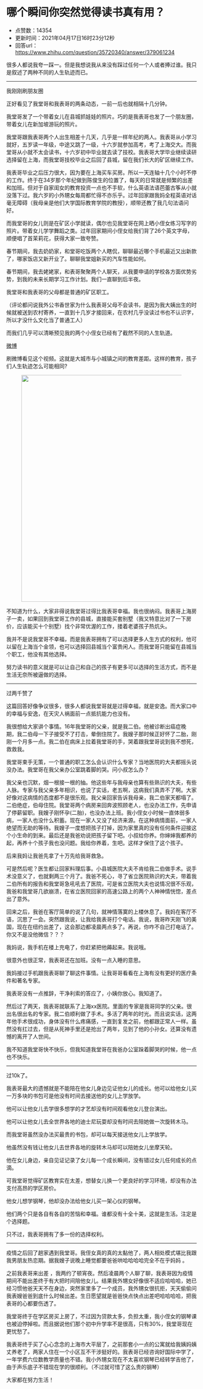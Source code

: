 # 哪个瞬间你突然觉得读书真有用？
- 点赞数：14354
- 更新时间：2021年04月17日16时23分12秒
- 回答url：https://www.zhihu.com/question/35720340/answer/379061234
<body>
 <p data-pid="iZvvpnpd">很多人都说我夸一踩一。但是我想说我从来没有踩过任何一个人或者捧过谁。我只是叙述了两种不同的人生轨迹而已。</p>
 <hr>
 <p data-pid="FUhtUUG1">我刚刚刷朋友圈</p>
 <p data-pid="GGPXYyAN">正好看见了我堂哥和我表哥的两条动态，一前一后也就相隔十几分钟。</p>
 <p data-pid="f2kKlMJ-">我堂哥发了一个带着女儿在县城抓娃娃的照片。巧的是我表哥也发了一个朋友圈，带着女儿在新加坡游玩的照片。</p>
 <p data-pid="JXA-ZUQ8">我堂哥跟我表哥两个人出生相差十几天，几乎是一样年纪的两人。我表哥从小学习就好，五岁读一年级，中途又跳了一级，十六岁就参加高考，考了上海交大。而我堂哥从小就不太会读书，十六岁初中毕业就去读了技校。我表哥大学毕业继续读研选择留在上海，而我堂哥技校毕业之后回了县城，留在我们长大的矿区继续工作。</p>
 <p data-pid="aNnMnA86">我表哥毕业之后压力很大，因为要在上海买车买房。所以一天连轴十几个小时不停的工作。终于在34岁那个年纪做到陈俊生的位置了，每天的日常就是频繁的出差和加班。但对于自家闺女的教育投资一点也不手软，什么英语法语芭蕾古筝从小就没落下过。我六岁的小外甥女每周都忙得不亦乐乎。过年回家跟我妈全程英语对话毫无障碍（我母亲是他们大学国际教育学院的教授），顺带还教了我几句法语问好。</p>
 <p data-pid="bk_8j7FT">而我堂哥的女儿则是在矿区小学就读，偶尔也见我堂哥在网上晒小侄女练习写字的照片。带着女儿学学舞蹈之类。过年回家期间小侄女给我们背了26个英文字母，顺便唱了首茉莉花，获得大家一致夸赞。</p>
 <p data-pid="5XAMkfU_">春节期间，我去奶奶家，和堂哥吃饭两个人瞎侃，聊聊最近哪个手机最近又出新款了，哪家饭店又新开业了。聊聊我堂姐新买的汽车性能如何。</p>
 <p data-pid="HSqlSbyY">春节期间，我去姥姥家，和表哥聚聚两个人聊天，从我要申请的学校各方面优势劣势，到我的未来长期学习工作计划。我们一直聊到后半夜。</p>
 <p data-pid="MUHPDD4P">我堂哥和我表哥的父母都是普通的矿区职工。</p>
 <p data-pid="4WKqfsqs">（评论都问说我外公书香世家为什么我表哥父母不会读书，是因为我大姨出生的时候就被送到农村寄养，一直到十几岁才接回来，在农村几乎没读过书也不认识字，所以才没什么文化当了普通工人）</p>
 <p data-pid="m8GKjCFu">而我们几乎可以清晰预见我的两个小侄女已经有了截然不同的人生轨道。</p><a data-draft-node="block" data-draft-type="link-card" href="https://link.zhihu.com/?target=https%3A//m.weibo.cn/6135005770/4272050942068554" class=" wrap external" target="_blank" rel="nofollow noreferrer">微博</a>
 <p data-pid="QEsZuZ25">刷微博看见这个视频。这就是大城市与小城镇之间的教育差距。这样的教育，孩子们人生轨迹怎么可能相同?</p>
 <figure data-size="normal">
  <img src="https://picx.zhimg.com/50/v2-fb1546cd225c2ee62737a3dc91a6542f_720w.jpg?source=1940ef5c" data-rawwidth="600" data-rawheight="85" data-size="normal" data-original-token="v2-fb1546cd225c2ee62737a3dc91a6542f" class="origin_image zh-lightbox-thumb" width="600" data-original="https://picx.zhimg.com/v2-fb1546cd225c2ee62737a3dc91a6542f_r.jpg?source=1940ef5c">
 </figure>
 <p data-pid="Pm_ku8Gh">不知道为什么，大家非得说我堂哥过得比我表哥幸福。我也很纳闷。我表哥上海房子一卖，如果回到我堂哥工作的县城，直接能买套别墅（我又特意比对了一下房价，应该能买十个别墅）找个非常优渥的工作，搂着老婆孩子热炕头。</p>
 <p data-pid="sSZNjVbH">我并不是说我堂哥不幸福，而是我表哥拥有了可以选择更多人生方式的权利，他可以留在上海当个金领，也可以选择回县城当个富贵闲人。而我堂哥只能留在县城当个职工，他没有其他选择。</p>
 <p data-pid="WXYMssau">努力读书的意义就是可以让自己和自己的孩子有更多可以选择的生活方式，而不是生活无奈所被逼做的选择。</p>
 <hr>
 <p data-pid="zhPzr8GE">过两千赞了</p>
 <p data-pid="-wz1tSHu">这篇回答好像争议很多，很多人都说我堂哥就是过得幸福，就是安逸。而大家口中的幸福与安逸，在天灾人祸面前一点抵抗能力也没有。</p>
 <p data-pid="Mv8gaM8I">我很想给大家讲个事情。16年我堂哥的父亲，就是我二伯。他被诊断出癌症晚期，我二伯母一下子接受不了打击，晕倒住院了。我嫂子那时候正好怀了二胎，刚刚一个月多一点。我二伯在病床上拉着我堂哥的手，哭着跟我堂哥说到我不想死，救救我。</p>
 <p data-pid="kitQWC8M">我堂哥束手无策，一个普通的职工怎么会认识什么专家？当地医院的大夫都摇头说没办法。我堂哥在我父亲办公室跳着脚的哭。问小叔怎么办？</p>
 <p data-pid="o1DvtoYV">我父亲也沉默，烟一根接一根的抽。他这些年与我母亲也算有些熟识的大夫，有些人脉。专家与我父亲多年相识，也说了实话，老五啊，这病我们真弄不了啊。大家好像对这病情的态度都不是很乐观。我父亲回家告诉我母亲，我二伯家天都塌了。二伯绝症，伯母住院。我堂哥两个病房来回奔波照顾老人，也没办法工作，先申请了停薪留职。我嫂子刚怀孕(二胎)，也没办法上班。我小侄女小时候一直体弱多病，一家人也没什么积蓄。现在一家人又没了经济来源。在这种病情面前，一家人绝望而无助的等待。我嫂子一度想把孩子打掉，因为家里真的没有任何条件迎接这个小生命的到来。最后还是我爸劝说把孩子留下吧。小叔给你养。你婶婶我都养的起，再养十个孩子我也没问题。我给你养着，生吧。这样才保住了这个孩子。</p>
 <p data-pid="5G25cA6R">后来我妈让我爸先拿了十万先给我哥救急。</p>
 <p data-pid="TyiTv-bw">可是然后呢？医生都让回家料理后事。小县城医院大夫不肯给我二伯做手术。说手术没意义了，也就剩两三个月了。我爸不死心，寻了省立医院熟识的大夫，带着我二伯所有的报告和我堂哥急吼吼去了医院，可是省立医院大夫也说情况很不乐观，我爸和我堂哥几欲崩溃，在省立医院回家的高速公路上的两个人神神情恍惚，差点出了意外。</p>
 <p data-pid="Dl7-PXYB">回来之后，我爸在客厅简单的说了几句，就神情落寞的上楼休息了。我妈在客厅不语，沉思了一会。突然跟我说，让我给我表哥打个电话。我说，我哥昨天刚飞的美国，现在在纽约出差了，这会那边都凌晨两点多了。再说，你咋不自己打电话了。你又不是没他微信？？？</p>
 <p data-pid="4BpEBka-">我妈说，我手机在楼上充电了，你赶紧把他薅起来。我说哦。</p>
 <p data-pid="iHFF4Mm0">很意外也很正常，我表哥还在加班。没有一点入睡的意思。</p>
 <p data-pid="Oe-Ws5ze">我妈接过手机跟我表哥聊了聊这件事情。让我哥哥看看在上海有没有更好的医疗条件和著名专家。</p>
 <p data-pid="1RlkGsoh">我表哥没有一点推辞，干净利索的答应了，小姨你放心。我知道了。</p>
 <p data-pid="De7oiF7G">然后过了两天，我表哥就联系了上海xx医院。里面的专家是我哥同学的父亲。很出名很出名的专家。我二伯顺利做了手术。多活了两年的时光。而且说实话，这两年他手术很成功，身体没有什么疼痛感，一直到复发之前，他都跟正常人一样。虽然没有扛过去，但是从死神手里还是抢出了两年，见到了他的小孙女。还算没有遗憾的离开了人世间。</p>
 <p data-pid="PJkjRpKQ">我不知道我堂哥快不快乐，但我知道我堂哥在我爸办公室跺着脚哭的时候，他一点也不快乐。</p>
 <hr>
 <p data-pid="njbICcit">过10k了。</p>
 <p data-pid="h6Ihoaeh">我表哥最大的遗憾就是不能陪在他女儿身边见证他女儿的成长。他可以给他女儿买一万多块的书包可是他没有时间去接送他的女儿上学放学。</p>
 <p data-pid="LrYZWitN">他可以让他女儿去学很多想学的才艺却没有时间观看他女儿登台演出。</p>
 <p data-pid="eOCjqGRk">他可以让他女儿去全世界各地的迪士尼玩耍却没有时间去陪她做一次旋转木马。</p>
 <p data-pid="iTfCnBow">而我堂哥虽然没办法买最贵的书包，却可以每天接送他女儿上学放学。</p>
 <p data-pid="E2vhngrw">他虽然没有钱让他女儿去世界各地的旋转木马却可以陪她女儿坐摩天轮。</p>
 <p data-pid="lZaEVzlq">他在女儿身边，亲自见证记录了女儿每一个成长瞬间，没有错过女儿任何成长的点滴。</p>
 <p data-pid="u0tA_J47">可我堂哥觉得矿区教育实在太差，想替女儿换一个更良好的学习环境，却没有办法支付高昂的学区房价。</p>
 <p data-pid="8aBA_c-F">他女儿想学钢琴，他却没办法给他女儿买一架心仪的钢琴。</p>
 <p data-pid="zl8gdsZW">他们两个只是各自有各自的苦恼和幸福。谁都没有十全十美，这就是生活。注定是个选择题。</p>
 <p data-pid="UGAAWEcC">只不过，我表哥拥有了多一份的选择权利。</p>
 <hr>
 <p data-pid="gENxpiXf">疫情之后回了趟家遇到我堂哥。我侄女真的真的太黏他了，两人相处模式堪比我跟我男朋友热恋期。据我嫂子说晚上睡觉都要爸爸哄哈哈哈哈完全不在乎妈妈 。</p>
 <p data-pid="vLOB2rA8">之前我表哥来出差 ，我两约了顿宵夜。然后凌晨两个人聊了聊，我表哥因为疫情期间不能出差终于有大把时间陪他女儿。结果我外甥女好像很不适应哈哈哈，她已经习惯他爸天天不在身边，突然家里多了一个成员，我外甥女很抗拒，天天偷偷问我表嫂爸爸到底什么时候出差。生日愿望就是爸爸快点快点出差吧哈哈哈哈，把我表哥的心都要伤透了。</p>
 <p data-pid="X83fC67Q">我堂哥终于在学区房买上房了，不过因为贷款太多，负担太重，我小侄女的钢琴课也被迫停掉啦。而且据说他们那个初中升学率不是很高，只有30%，我堂哥现在更忧愁了。</p>
 <p data-pid="-JqTNTK1">我表哥终于买了心心念念的上海市大平层了，之前那套小一点的公寓就给我姨妈姨丈养老了，两家人住在一个小区互不干涉挺好的。我表哥已经咨询好国际中学了，一年学费六位数教学质量也不错。我小外甥女现在不太喜欢钢琴已经转学吉他了，由于声乐底子不错现在学的很顺利。（不过就可惜了这么贵的钢琴）</p>
 <p data-pid="vm4aVOrl">大家都在努力生活！</p>
</body>